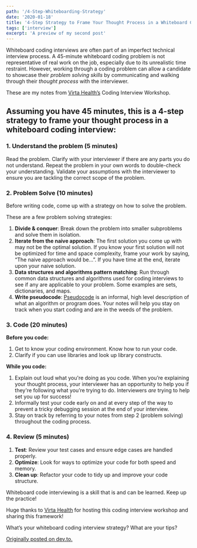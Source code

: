 ```yaml
---
path: '/4-Step-Whiteboarding-Strategy'
date: '2020-01-18'
title: '4-Step Strategy to Frame Your Thought Process in a Whiteboard Coding Interview'
tags: ['interview']
excerpt: 'A preview of my second post'
---
```


Whiteboard coding interviews are often part of an imperfect technical interview process. A 45-minute whiteboard coding problem is not representative of real work on the job, especially due to its unrealistic time restraint. However, working through a coding problem can allow a candidate to showcase their _problem solving skills_ by communicating and walking through their _thought process_ with the interviewer.

These are my notes from [Virta Health’s](https://www.virtahealth.com/) Coding Interview Workshop.

## Assuming you have 45 minutes, this is a 4-step strategy to frame your thought process in a whiteboard coding interview:

### 1. Understand the problem (5 minutes)

Read the problem. Clarify with your interviewer if there are any parts you do not understand. Repeat the problem in your own words to double-check your understanding. Validate your assumptions with the interviewer to ensure you are tackling the correct scope of the problem.

### 2. Problem Solve (10 minutes)

Before writing code, come up with a strategy on how to solve the problem.

These are a few problem solving strategies:

1. **Divide & conquer**: Break down the problem into smaller subproblems and solve them in isolation.
2. **Iterate from the naive approach**: The first solution you come up with may not be the optimal solution. If you know your first solution will not be optimized for time and space complexity, frame your work by saying, “The naive approach would be…”. If you have time at the end, iterate upon your naive solution.
3. **Data structures and algorithms pattern matching**: Run through common data structures and algorithms used for coding interviews to see if any are applicable to your problem. Some examples are sets, dictionaries, and maps.
4. **Write pseudocode**: [Pseudocode](https://en.wikipedia.org/wiki/Pseudocode) is an informal, high level description of what an algorithm or program does. Your notes will help you stay on track when you start coding and are in the weeds of the problem.

### 3. Code (20 minutes)

**Before you code:**

1. Get to know your coding environment. Know how to run your code.
2. Clarify if you can use libraries and look up library constructs.

**While you code:**

1. Explain out loud what you're doing as you code. When you’re explaining your thought process, your interviewer has an opportunity to help you if they're following what you’re trying to do. Interviewers _are_ trying to help set you up for success!
2. Informally test your code early on and at every step of the way to prevent a tricky debugging session at the end of your interview.
3. Stay on track by referring to your notes from step 2 (problem solving) throughout the coding process.

### 4. Review (5 minutes)

1. **Test**: Review your test cases and ensure edge cases are handled properly.
2. **Optimize**: Look for ways to optimize your code for both speed and memory.
3. **Clean up**: Refactor your code to tidy up and improve your code structure.

Whiteboard code interviewing is a skill that is and can be learned. Keep up the practice!

Huge thanks to [Virta Health](https://www.virtahealth.com/) for hosting this coding interview workshop and sharing this framework!

What’s your whiteboard coding interview strategy? What are your tips?

[Originally posted on dev.to.](https://dev.to/sophia_wyl/4-step-strategy-to-frame-your-thought-process-in-a-whiteboard-coding-interview-74l)
